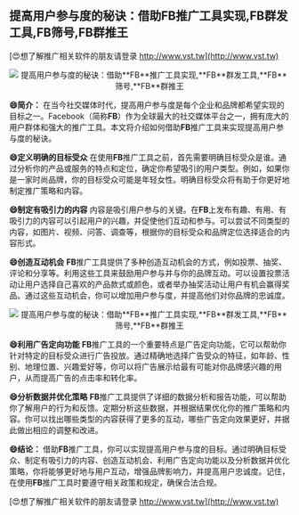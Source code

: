 ## **提高用户参与度的秘诀：借助**FB**推广工具实现,**FB**群发工具,**FB**筛号,**FB**群推王**

[😍想了解推广相关软件的朋友请登录 http://www.vst.tw](http://www.vst.tw)

 <center><img src="https://vst.tw/MP4/tuiguang/png/0.png" alt="提高用户参与度的秘诀：借助**FB**推广工具实现,**FB**群发工具,**FB**筛号,**FB**群推王"></center>

**😄简介：**
在当今社交媒体时代，提高用户参与度是每个企业和品牌都希望实现的目标之一。Facebook（简称**FB**）作为全球最大的社交媒体平台之一，拥有庞大的用户群体和强大的推广工具。本文将介绍如何借助**FB**推广工具来实现提高用户参与度的秘诀。

**😄定义明确的目标受众**
在使用**FB**推广工具之前，首先需要明确目标受众是谁。通过分析你的产品或服务的特点和定位，确定你希望吸引的用户类型。例如，如果你是一家时尚品牌，你的目标受众可能是年轻女性。明确目标受众将有助于你更好地制定推广策略和内容。

**😄制定有吸引力的内容**
内容是吸引用户参与的关键。在**FB**上发布有趣、有用、有吸引力的内容可以引起用户的兴趣，并促使他们互动和参与。可以尝试不同类型的内容，如图片、视频、问答、调查等，根据你的目标受众和品牌定位选择适合的内容形式。

**😄创造互动机会**
**FB**推广工具提供了多种创造互动机会的方式，例如投票、抽奖、评论和分享等。利用这些工具来鼓励用户参与并与你的品牌互动。可以设置投票活动让用户选择自己喜欢的产品款式或颜色，或者举办抽奖活动让用户有机会赢得奖品。通过这些互动机会，你可以增加用户参与度，并提高他们对你品牌的忠诚度。

 <center><img src="https://vst.tw/MP4/tuiguang/png/5.png" alt="提高用户参与度的秘诀：借助**FB**推广工具实现,**FB**群发工具,**FB**筛号,**FB**群推王"></center>

**😄利用广告定向功能**
**FB**推广工具的一个重要特点是广告定向功能，它可以帮助你针对特定的目标受众进行广告投放。通过精确地选择广告受众的特征，如年龄、性别、地理位置、兴趣爱好等，你可以将广告展示给最有可能对你品牌感兴趣的用户，从而提高广告的点击率和转化率。

**😄分析数据并优化策略**
**FB**推广工具提供了详细的数据分析和报告功能，可以帮助你了解用户的行为和反馈。定期分析这些数据，并根据结果优化你的推广策略和内容。你可以找出哪些类型的内容获得了更多的互动，哪些广告定向效果更好，并据此做出相应的调整和改进。

**😄结论：**
借助**FB**推广工具，你可以实现提高用户参与度的目标。通过明确目标受众、制定有吸引力的内容、创造互动机会、利用广告定向功能以及分析数据并优化策略，你将能够更好地与用户互动，增强品牌影响力，并提高用户忠诚度。记住，在使用**FB**推广工具时要遵守相关政策和规定，确保合法合规。

[😍想了解推广相关软件的朋友请登录 http://www.vst.tw](http://www.vst.tw)



